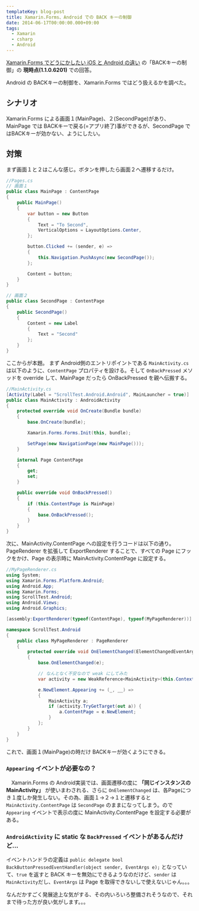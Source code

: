 ```yaml
---
templateKey: blog-post
title: Xamarin.Forms、Android での BACK キーの制御
date: 2014-06-17T00:00:00.000+09:00
tags:
  - Xamarin
  - csharp
  - Android
---
```

[Xamarin.Forms でどうにかしたい iOS と Android の違い](http://qiita.com/amay077/items/12979585ac3e2dcacacb) の「BACKキーの制御」の **現時点(1.1.0.6201)** での回答。
<!--more-->

Android の BACKキーの制御を、Xamarin.Forms ではどう扱えるかを調べた。

## シナリオ

Xamarin.Forms による画面１(MainPage)、２(SecondPage)があり、MainPage では BACKキーで戻る(=アプリ終了)事ができるが、SecondPage ではBACKキーが効かない、ようにしたい。


## 対策

まず画面１と２はこんな感じ。ボタンを押したら画面２へ遷移するだけ。

```csharp
//Pages.cs
// 画面１
public class MainPage : ContentPage
{
    public MainPage() 
    {
        var button = new Button
        {
            Text = "To Second",
            VerticalOptions = LayoutOptions.Center,
        };

        button.Clicked += (sender, e) => 
        {
            this.Navigation.PushAsync(new SecondPage());
        };

        Content = button;
    }
}

// 画面２
public class SecondPage : ContentPage
{
    public SecondPage()
    {
        Content = new Label
        {
            Text = "Second"
        };
    }
}
```

ここからが本題。
まず Android側のエントリポイントである ``MainActivity.cs`` は以下のように、``ContentPage`` プロパティを設ける。そして ``OnBackPressed`` メソッドを override して、MainPage だったら OnBackPressed を親へ伝搬する。

```csharp
//MainActivity.cs
[Activity(Label = "ScrollTest.Android.Android", MainLauncher = true)]
public class MainActivity : AndroidActivity
{
    protected override void OnCreate(Bundle bundle)
    {
        base.OnCreate(bundle);

        Xamarin.Forms.Forms.Init(this, bundle);

        SetPage(new NavigationPage(new MainPage()));
    }

    internal Page ContentPage
    {
        get;
        set;
    }

    public override void OnBackPressed()
    {
        if (this.ContentPage is MainPage)
        {
            base.OnBackPressed();
        }
    }
}
```

次に、MainActivity.ContentPage への設定を行うコードは以下の通り。
PageRenderer を拡張して ExportRenderer することで、すべての Page にフックをかけ、Page の表示時に MainActivity.ContentPage に設定する。

```csharp
//MyPageRenderer.cs
using System;
using Xamarin.Forms.Platform.Android;
using Android.App;
using Xamarin.Forms;
using ScrollTest.Android;
using Android.Views;
using Android.Graphics;

[assembly:ExportRenderer(typeof(ContentPage), typeof(MyPageRenderer))]

namespace ScrollTest.Android
{
    public class MyPageRenderer : PageRenderer
    {
        protected override void OnElementChanged(ElementChangedEventArgs<Xamarin.Forms.Page> e)
        {
            base.OnElementChanged(e);

            // なんとなく不安なので weak にしてみた
            var activity = new WeakReference<MainActivity>(this.Context as MainActivity);

            e.NewElement.Appearing += (_, __) =>
            {
                MainActivity a;
                if (activity.TryGetTarget(out a)) {
                    a.ContentPage = e.NewElement;    
                }
            };
        }
    }
}
```

これで、画面１(MainPage)の時だけ BACKキーが効くようにできる。


### ``Appearing`` イベントが必要なの？

　Xamarin.Forms の Android実装では、画面遷移の度に **「同じインスタンスの MainActivity」** が使いまわされる、さらに ``OnElementChanged`` は、各Pageにつき１度しか発生しない。その為、画面１→２→１と遷移すると ``MainActivity.ContentPage`` は ``SecondPage`` のままになってしまう。ので ``Appearing`` イベントで表示の度に MainActivity.ContentPage を設定する必要がある。

### ``AndroidActivity`` に static な ``BackPressed`` イベントがあるんだけど…

イベントハンドラの定義は 
``public delegate bool BackButtonPressedEventHandler(object sender, EventArgs e);``
となっていて、``true`` を返すと BACK キーを無効にできるようなのだけど、``sender`` は ``MainActivity``だし、``EventArgs`` は Page を取得できないしで使えないじゃん。。。

なんだかすごく発展途上な気がする、その内いろいろ整備されそうなので、それまで待った方が良い気がします。。。

